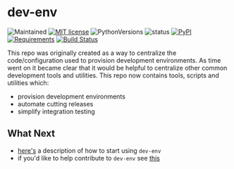 # dev-env

![Maintained](https://img.shields.io/maintenance/yes/2018.svg?style=flat)
[![MIT license](http://img.shields.io/badge/license-MIT-brightgreen.svg)](http://opensource.org/licenses/MIT)
![PythonVersions](https://img.shields.io/pypi/pyversions/dev-env.svg?style=flat)
![status](https://img.shields.io/pypi/status/dev-env.svg?style=flat)
[![PyPI](https://img.shields.io/pypi/v/dev-env.svg?style=flat)](https://pypi.python.org/pypi/dev-env)
[![Requirements](https://requires.io/github/simonsdave/dev-env/requirements.svg?branch=master)](https://requires.io/github/simonsdave/dev-env/requirements/?branch=master)
[![Build Status](https://travis-ci.org/simonsdave/dev-env.svg?branch=master)](https://travis-ci.org/simonsdave/dev-env)

This repo was originally created as a way to centralize
the code/configuration used to provision development environments.
As time went on it became clear that it would be helpful to
centralize other common development tools and utilities.
This repo now contains tools, scripts and utilities which:

* provision development environments
* automate cutting releases
* simplify integration testing

## What Next

* [here's](docs/using.md) a description of how to start using ```dev-env```
* if you'd like to help contribute to ```dev-env``` see [this](docs/contributing.md)
